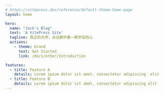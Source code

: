 ```yaml
---
# https://vitepress.dev/reference/default-theme-home-page
layout: home

hero:
  name: "Jack's Blog"
  text: 'A VitePress Site'
  tagline: 真正的大师，永远都怀着一颗学徒的心
  actions:
    - theme: brand
      text: Get Started
      link: /docs/other/Introduction

features:
  - title: Feature A
    details: Lorem ipsum dolor sit amet, consectetur adipiscing  elit
  - title: Feature B
    details: Lorem ipsum dolor sit amet, consectetur adipiscing elit
---
```

